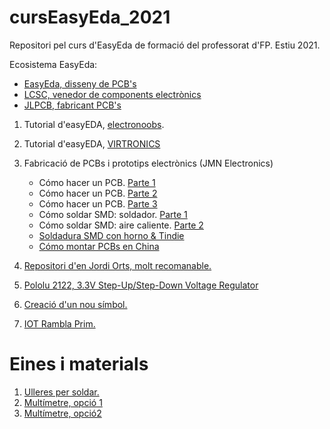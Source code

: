 # cursEasyEda_2021
Repositori pel curs d'EasyEda de formació del professorat d'FP. Estiu 2021.

Ecosistema EasyEda: 
  * [EasyEda, disseny de PCB's](https://easyeda.com/)
  * [LCSC, venedor de components electrònics](https://lcsc.com/)
  * [JLPCB, fabricant PCB's](https://jlcpcb.com/)
   

1. Tutorial d'easyEDA, [electronoobs](https://youtu.be/BvvHJ-H79l8).
2. Tutorial d'easyEDA, [VIRTRONICS](https://youtu.be/_RqfgehsaK0)
3. Fabricació de PCBs i prototips electrònics (JMN Electronics)
    * Cómo hacer un PCB. [Parte 1](http://jmnelectronics.com/archives/1181)
    * Cómo hacer un PCB. [Parte 2](http://jmnelectronics.com/archives/1317)
    * Cómo hacer un PCB. [Parte 3](http://jmnelectronics.com/archives/1460)
    * Cómo soldar SMD: soldador. [Parte 1](http://jmnelectronics.com/archives/1595)
    * Cómo soldar SMD: aire caliente. [Parte 2](http://jmnelectronics.com/archives/1715)
    * [Soldadura SMD con horno & Tindie](http://jmnelectronics.com/archives/534)
    * [Cómo montar PCBs en China](http://jmnelectronics.com/archives/10589)

4. [Repositori d'en Jordi Orts, molt recomanable.](https://github.com/jorts64)
5. [Pololu 2122, 3.3V Step-Up/Step-Down Voltage Regulator](https://www.pololu.com/product/2122)
6. [Creació d'un nou símbol.](https://docs.easyeda.com/en/SchematicLib/SchLib-Create/index.html)
7. [IOT Rambla Prim.](http://167.86.87.117/grav2/)

# Eines i materials

1. [Ulleres per soldar.](https://www.amazon.es/gp/product/B00CGE0PNK/ref=as_li_ss_tl?ie=UTF8&psc=1&linkCode=sl1&tag=programarfaci-21&linkId=eb4626c54db926ed2e5963b53098a514&language=es_ES)
2. [Multímetre, opció 1](https://www.amazon.es/Multimetro-AoKoZo-Autom%C3%A1tico-Polimetro-Tama%C3%B1o147/dp/B085PVTTST/ref=as_li_ss_tl?ie=UTF8&linkCode=sl1&tag=programarfaci-21&linkId=c718d39975f14e25a2860aa8560ff459&language=es_ES)
3. [Multímetre, opció2](https://www.amazon.es/Multimetro-AoKoZo-Autom%C3%A1tico-Polimetro-Tama%C3%B1o147/dp/B085PVTTST/ref=as_li_ss_tl?ie=UTF8&linkCode=sl1&tag=programarfaci-21&linkId=c718d39975f14e25a2860aa8560ff459&language=es_ES)


